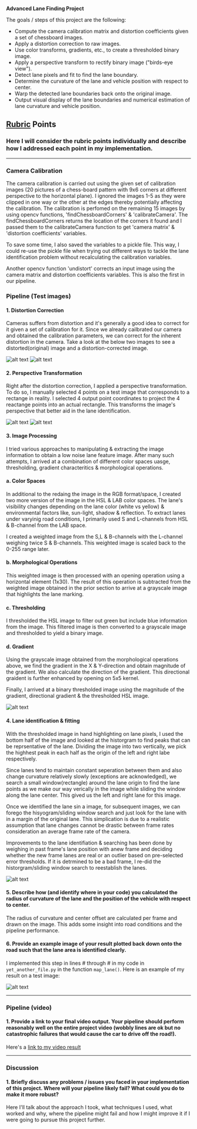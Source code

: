 **Advanced Lane Finding Project**

The goals / steps of this project are the following:

* Compute the camera calibration matrix and distortion coefficients given a set of chessboard images.
* Apply a distortion correction to raw images.
* Use color transforms, gradients, etc., to create a thresholded binary image.
* Apply a perspective transform to rectify binary image ("birds-eye view").
* Detect lane pixels and fit to find the lane boundary.
* Determine the curvature of the lane and vehicle position with respect to center.
* Warp the detected lane boundaries back onto the original image.
* Output visual display of the lane boundaries and numerical estimation of lane curvature and vehicle position.

[//]: # (Image References)

[image1]: ./examples/undistort_output.png "Undistorted"
[image2]: ./test_images/test1.jpg "Road Transformed"
[image3]: ./examples/binary_combo_example.jpg "Binary Example"
[image4]: ./examples/warped_straight_lines.jpg "Warp Example"
[image5]: ./examples/color_fit_lines.jpg "Fit Visual"
[image6]: ./examples/example_output.jpg "Output"
[video1]: ./project_video.mp4 "Video"
[image7]: ./camera_cal/calibration17.jpg "Original"
[image8]: ./camera_cal/Corrected17.jpg "Corrected"
[image9]: ./test_images/straight_lines1.jpg "Original"
[image10]: ./test_images/warped.jpg "Corrected"
[image11]: ./test_images/out_img.jpg "Combined"

## [Rubric](https://review.udacity.com/#!/rubrics/571/view) Points

### Here I will consider the rubric points individually and describe how I addressed each point in my implementation.  

---

### Camera Calibration

The camera calibration is carried out using the given set of calibration images (20 pictures of a chess-board pattern with 9x6 corners at different perspective to the horizontal plane). I ignored the images 1-5 as they were clipped in one way or the other at the edges thereby potentially affecting the calibration. The calibration is perfomed on the remaining 15 images by using opencv functions, 'findChessboardCorners' & 'calibrateCamera'. The findChessboardCorners returns the location of the corners it found and I passed them to the calibrateCamera function to get  'camera matrix' & 'distortion coefficients' variables.

To save some time, I also saved the variables to a pickle file. This way, I could re-use the pickle file when trying out different ways to tackle the lane identification problem without recalculating the calibration variables.

Another opencv function 'undistort' corrects an input image using the camera matrix and distortion coefficients variables. This is also the first in our pipeline.



### Pipeline (Test images)

#### 1. Distortion Correction

Cameras suffers from distortion and it's generally a good idea to correct for it given a set of calibration for it. Since we already cailbrated our camera and obtained the calibration parameters, we can correct for the inherent distortion in the camera. Take a look at the below two images to see a distorted(original) image and a distortion-corrected image.

![alt text][image7]
![alt text][image8]


#### 2. Perspective Transformation

Right after the distortion correction, I applied a perspective transformation. To do so, I manually selected 4 points on a test image that corresponds to a rectange in reality. I selected 4 output point coordinates to project the 4 reactange points into an actual rectangle. This transforms the image's perspective that better aid in the lane identification. 

![alt text][image9]
![alt text][image10]


#### 3. Image Processing

I tried various approaches to manipulating & extracting the image information to obtain a low noise lane feature image. After many such attempts, I arrived at a combination of different color spaces uasge, thresholding, gradient characteritics & morphological operations.

#### a. Color Spaces
In additional to the redaing the image in the RGB format/space, I created two more version of the image in the HSL & LAB color spaces. The lane's visibility changes depending on the lane color (white vs yellow) & environmental factors like, sun-light, shadow & reflection. To extract lanes under varyinig road conditions, I primarily used S and L-channels from HSL & B-channel from the LAB space.

I created a weighted image from the S,L & B-channels with the L-channel weighing twice S & B-channels. This weighted image is scaled back to the 0-255 range later.

#### b. Morphological Operations
This weighted image is then processed with an opening operation using a horizontal element (1x30). The result of this operation is subtracted from the weighted image obtained in the prior section to arrive at a grayscale image that highlights the lane marking.

#### c. Thresholding
I thresholded the HSL image to filter out green but include blue information from the image. This filtered image is then converted to a grayscale image and thresholded to yield a binary image.

#### d. Gradient
Using the grayscale image obtained from the morphological operations above, we find the gradient in the X & Y-direction and obtain magnitude of the gradient. We also calculate the direction of the gradient. This directional graident is further enhanced by opening on 5x5 kernel.

Finally, I arrived at a binary thresholded image using the magnitude of the gradient, directional gradient & the thresholded HSL image.


![alt text][image11]




#### 4. Lane identification & fitting
With the thresholded image in hand highlighting on lane pixels, I used the bottom half of the image and looked at the historgram to find peaks that can be reprsentative of the lane. Dividing the image into two vertically, we pick the highhest peak in each half as the origin of the left and right labe respectively.

Since lanes tend to maintain constant seperation between them and also change curvature relatively slowly (exceptions are acknowledged), we search a small window(rectangle) around the lane origin to find the lane points as we make our way verically in the image while sliding the window along the lane center. This gived us the left and right lane for this image.

Once we identified the lane sin a image, for subsequent images, we can forego the hisyogram/sliding window search and just look for the lane with in a margin of the original lane. This simplication is due to a realistic assumption that lane changes cannot be drastic between frame rates consideration an average frame rate of the camera.

Improvements to the lane identifiation & searching has been done by weighing in past frame's lane position with anew frame and deciding whether the new frame lanes are real or an outlier based on pre-selected error thresholds. If it is detrmined to be a bad frame, I re-did the historgram/sliding window search to reestablish the lanes.


![alt text][image5]

#### 5. Describe how (and identify where in your code) you calculated the radius of curvature of the lane and the position of the vehicle with respect to center.

The radius of curvature and center offset are calculated per frame and drawn on the image. This adds some insight into road conditions and the pipeline performance.

#### 6. Provide an example image of your result plotted back down onto the road such that the lane area is identified clearly.

I implemented this step in lines # through # in my code in `yet_another_file.py` in the function `map_lane()`.  Here is an example of my result on a test image:

![alt text][image6]

---

### Pipeline (video)

#### 1. Provide a link to your final video output.  Your pipeline should perform reasonably well on the entire project video (wobbly lines are ok but no catastrophic failures that would cause the car to drive off the road!).

Here's a [link to my video result](./project_video.mp4)

---

### Discussion

#### 1. Briefly discuss any problems / issues you faced in your implementation of this project.  Where will your pipeline likely fail?  What could you do to make it more robust?

Here I'll talk about the approach I took, what techniques I used, what worked and why, where the pipeline might fail and how I might improve it if I were going to pursue this project further.  
